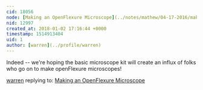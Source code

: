 ```yaml
---
cid: 18056
node: [Making an OpenFlexure Microscope](../notes/mathew/04-17-2016/making-an-openflexure-microscope)
nid: 12997
created_at: 2018-01-02 17:16:44 +0000
timestamp: 1514913404
uid: 1
author: [warren](../profile/warren)
---
```


Indeed -- we're hoping the basic microscope kit will create an influx of folks who go on to make openFlexure microscopes! 

[warren](../profile/warren) replying to: [Making an OpenFlexure Microscope](../notes/mathew/04-17-2016/making-an-openflexure-microscope)

